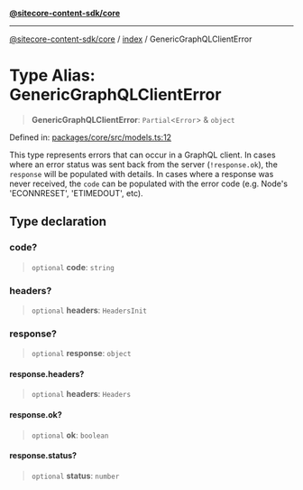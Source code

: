 [**@sitecore-content-sdk/core**](../../README.md)

***

[@sitecore-content-sdk/core](../../README.md) / [index](../README.md) / GenericGraphQLClientError

# Type Alias: GenericGraphQLClientError

> **GenericGraphQLClientError**: `Partial`\<`Error`\> & `object`

Defined in: [packages/core/src/models.ts:12](https://github.com/Sitecore/xmc-jss-dev/blob/f4a8fa660d68db3c8a3a184bf4bb6c838e2b1802/packages/core/src/models.ts#L12)

This type represents errors that can occur in a GraphQL client.
In cases where an error status was sent back from the server (`!response.ok`), the `response` will be populated with details. In cases where a response was never received, the `code` can be populated with the error code (e.g. Node's 'ECONNRESET', 'ETIMEDOUT', etc).

## Type declaration

### code?

> `optional` **code**: `string`

### headers?

> `optional` **headers**: `HeadersInit`

### response?

> `optional` **response**: `object`

#### response.headers?

> `optional` **headers**: `Headers`

#### response.ok?

> `optional` **ok**: `boolean`

#### response.status?

> `optional` **status**: `number`
